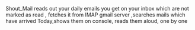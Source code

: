 Shout_Mail reads out your daily emails you get on your inbox which are not marked as read ,
fetches it from IMAP gmail server ,searches mails which have arrived Today,shows them on console, reads them aloud, one by one
